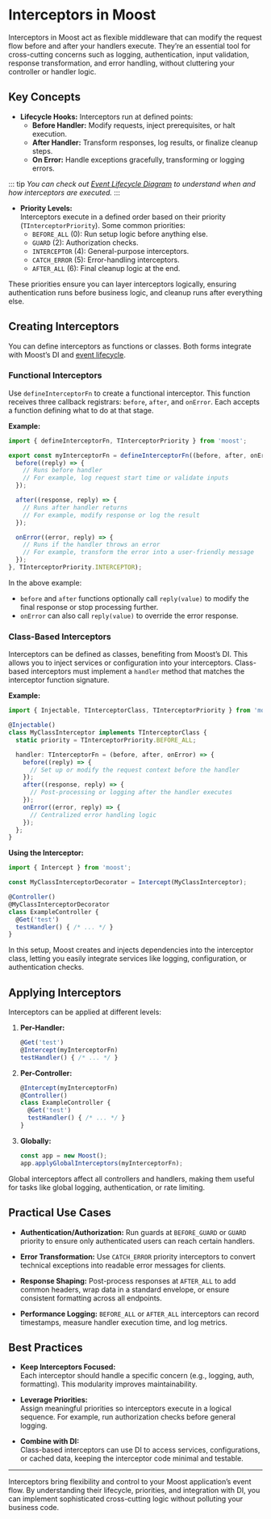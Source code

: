 # Interceptors in Moost

Interceptors in Moost act as flexible middleware that can modify the request flow before and after your handlers execute. They’re an essential tool for cross-cutting concerns such as logging, authentication, input validation, response transformation, and error handling, without cluttering your controller or handler logic.

## Key Concepts

- **Lifecycle Hooks:** Interceptors run at defined points:
  - **Before Handler:** Modify requests, inject prerequisites, or halt execution.
  - **After Handler:** Transform responses, log results, or finalize cleanup steps.
  - **On Error:** Handle exceptions gracefully, transforming or logging errors.

::: tip
*You can check out [Event Lifecycle Diagram](/moost/event-lifecycle#diagram) to understand when and how interceptors are executed.*
:::

- **Priority Levels:**  
  Interceptors execute in a defined order based on their priority (`TInterceptorPriority`). Some common priorities:
  - `BEFORE_ALL` (0): Run setup logic before anything else.
  - `GUARD` (2): Authorization checks.
  - `INTERCEPTOR` (4): General-purpose interceptors.
  - `CATCH_ERROR` (5): Error-handling interceptors.
  - `AFTER_ALL` (6): Final cleanup logic at the end.

These priorities ensure you can layer interceptors logically, ensuring authentication runs before business logic, and cleanup runs after everything else.

## Creating Interceptors

You can define interceptors as functions or classes. Both forms integrate with Moost’s DI and [event lifecycle](/moost/event-lifecycle).

### Functional Interceptors

Use `defineInterceptorFn` to create a functional interceptor. This function receives three callback registrars: `before`, `after`, and `onError`. Each accepts a function defining what to do at that stage.

**Example:**
```ts
import { defineInterceptorFn, TInterceptorPriority } from 'moost';

export const myInterceptorFn = defineInterceptorFn((before, after, onError) => {
  before((reply) => {
    // Runs before handler
    // For example, log request start time or validate inputs
  });

  after((response, reply) => {
    // Runs after handler returns
    // For example, modify response or log the result
  });

  onError((error, reply) => {
    // Runs if the handler throws an error
    // For example, transform the error into a user-friendly message
  });
}, TInterceptorPriority.INTERCEPTOR);
```

In the above example:
- `before` and `after` functions optionally call `reply(value)` to modify the final response or stop processing further.
- `onError` can also call `reply(value)` to override the error response.

### Class-Based Interceptors

Interceptors can be defined as classes, benefiting from Moost’s DI. This allows you to inject services or configuration into your interceptors. Class-based interceptors must implement a `handler` method that matches the interceptor function signature.

**Example:**
```ts
import { Injectable, TInterceptorClass, TInterceptorPriority } from 'moost';

@Injectable()
class MyClassInterceptor implements TInterceptorClass {
  static priority = TInterceptorPriority.BEFORE_ALL;

  handler: TInterceptorFn = (before, after, onError) => {
    before((reply) => {
      // Set up or modify the request context before the handler
    });
    after((response, reply) => {
      // Post-processing or logging after the handler executes
    });
    onError((error, reply) => {
      // Centralized error handling logic
    });
  };
}
```

**Using the Interceptor:**
```ts
import { Intercept } from 'moost';

const MyClassInterceptorDecorator = Intercept(MyClassInterceptor);

@Controller()
@MyClassInterceptorDecorator
class ExampleController {
  @Get('test')
  testHandler() { /* ... */ }
}
```

In this setup, Moost creates and injects dependencies into the interceptor class, letting you easily integrate services like logging, configuration, or authentication checks.

## Applying Interceptors

Interceptors can be applied at different levels:

1. **Per-Handler:**
   ```ts
   @Get('test')
   @Intercept(myInterceptorFn)
   testHandler() { /* ... */ }
   ```

2. **Per-Controller:**
   ```ts
   @Intercept(myInterceptorFn)
   @Controller()
   class ExampleController {
     @Get('test')
     testHandler() { /* ... */ }
   }
   ```

3. **Globally:**
   ```ts
   const app = new Moost();
   app.applyGlobalInterceptors(myInterceptorFn);
   ```
   
Global interceptors affect all controllers and handlers, making them useful for tasks like global logging, authentication, or rate limiting.

## Practical Use Cases

- **Authentication/Authorization:**
  Run guards at `BEFORE_GUARD` or `GUARD` priority to ensure only authenticated users can reach certain handlers.
  
- **Error Transformation:**
  Use `CATCH_ERROR` priority interceptors to convert technical exceptions into readable error messages for clients.
  
- **Response Shaping:**
  Post-process responses at `AFTER_ALL` to add common headers, wrap data in a standard envelope, or ensure consistent formatting across all endpoints.
  
- **Performance Logging:**
  `BEFORE_ALL` or `AFTER_ALL` interceptors can record timestamps, measure handler execution time, and log metrics.

## Best Practices

- **Keep Interceptors Focused:**  
  Each interceptor should handle a specific concern (e.g., logging, auth, formatting). This modularity improves maintainability.
  
- **Leverage Priorities:**  
  Assign meaningful priorities so interceptors execute in a logical sequence. For example, run authorization checks before general logging.
  
- **Combine with DI:**  
  Class-based interceptors can use DI to access services, configurations, or cached data, keeping the interceptor code minimal and testable.

---

Interceptors bring flexibility and control to your Moost application’s event flow. By understanding their lifecycle, priorities, and integration with DI, you can implement sophisticated cross-cutting logic without polluting your business code.
